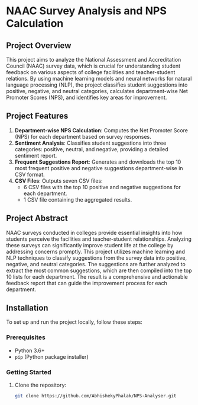 # NAAC Survey Analysis and NPS Calculation

## Project Overview
This project aims to analyze the National Assessment and Accreditation Council (NAAC) survey data, which is crucial for understanding student feedback on various aspects of college facilities and teacher-student relations. By using machine learning models and neural networks for natural language processing (NLP), the project classifies student suggestions into positive, negative, and neutral categories, calculates department-wise Net Promoter Scores (NPS), and identifies key areas for improvement.

## Project Features
1. **Department-wise NPS Calculation**: Computes the Net Promoter Score (NPS) for each department based on survey responses.
2. **Sentiment Analysis**: Classifies student suggestions into three categories: positive, neutral, and negative, providing a detailed sentiment report.
3. **Frequent Suggestions Report**: Generates and downloads the top 10 most frequent positive and negative suggestions department-wise in CSV format.
4. **CSV Files**: Outputs seven CSV files:
    - 6 CSV files with the top 10 positive and negative suggestions for each department.
    - 1 CSV file containing the aggregated results.

## Project Abstract
NAAC surveys conducted in colleges provide essential insights into how students perceive the facilities and teacher-student relationships. Analyzing these surveys can significantly improve student life at the college by addressing concerns promptly. This project utilizes machine learning and NLP techniques to classify suggestions from the survey data into positive, negative, and neutral categories. The suggestions are further analyzed to extract the most common suggestions, which are then compiled into the top 10 lists for each department. The result is a comprehensive and actionable feedback report that can guide the improvement process for each department.

## Installation
To set up and run the project locally, follow these steps:

### Prerequisites
- Python 3.6+
- `pip` (Python package installer)

### Getting Started
1. Clone the repository:
   ```bash
   git clone https://github.com/AbhishekyPhalak/NPS-Analyser.git
